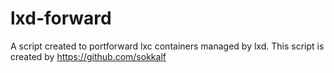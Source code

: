 # lxd-forward
A script created to portforward lxc containers managed by lxd. This script is created by https://github.com/sokkalf
